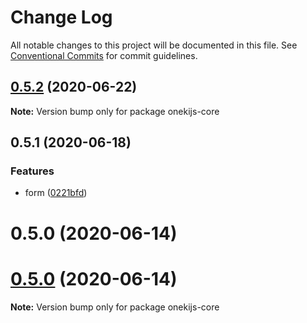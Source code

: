 # Change Log

All notable changes to this project will be documented in this file.
See [Conventional Commits](https://conventionalcommits.org) for commit guidelines.

## [0.5.2](https://github.com/oneki/onekijs/compare/onekijs-core@0.5.1...onekijs-core@0.5.2) (2020-06-22)

**Note:** Version bump only for package onekijs-core





## 0.5.1 (2020-06-18)


### Features

* form ([0221bfd](https://github.com/oneki/onekijs/commit/0221bfd3bc22c5cadfa5ac0cd8fbe070cc04cf50))



# 0.5.0 (2020-06-14)





# [0.5.0](https://github.com/oneki/onekijs/compare/v0.4.1...v0.5.0) (2020-06-14)

**Note:** Version bump only for package onekijs-core
